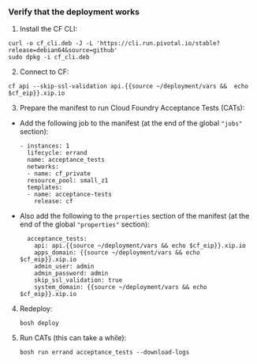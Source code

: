 ### Verify that the deployment works

1. Install the CF CLI:
  ```
  curl -o cf_cli.deb -J -L 'https://cli.run.pivotal.io/stable?release=debian64&source=github'
  sudo dpkg -i cf_cli.deb
  ```

2.  Connect to CF:
  ```
  cf api --skip-ssl-validation api.{{source ~/deployment/vars &&  echo $cf_eip}}.xip.io
  ```

3. Prepare the manifest to run Cloud Foundry Acceptance Tests (CATs):
  
  * Add the following job to the manifest (at the end of the global `"jobs"` section):

      ```
      - instances: 1
        lifecycle: errand
        name: acceptance_tests
        networks:
        - name: cf_private
        resource_pool: small_z1
        templates:
        - name: acceptance-tests
          release: cf
      ```

  * Also add the following to the `properties` section of the manifest (at the end of the global `"properties"` section):

      ```
        acceptance_tests:
          api: api.{{source ~/deployment/vars && echo $cf_eip}}.xip.io
          apps_domain: {{source ~/deployment/vars && echo $cf_eip}}.xip.io
          admin_user: admin
          admin_password: admin
          skip_ssl_validation: true
          system_domain: {{source ~/deployment/vars && echo $cf_eip}}.xip.io
      ```

4. Redeploy:
    ```
    bosh deploy
    ```

5. Run CATs (this can take a while):
    ```
    bosh run errand acceptance_tests --download-logs
    ```
